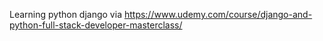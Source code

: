 Learning python django via https://www.udemy.com/course/django-and-python-full-stack-developer-masterclass/